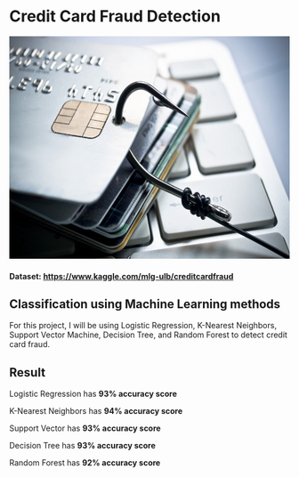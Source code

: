 # Credit Card Fraud Detection

<img src = "Images/intro.jpeg" width = "620" height = "400">

#### Dataset: https://www.kaggle.com/mlg-ulb/creditcardfraud

## Classification using Machine Learning methods
For this project, I will be using Logistic Regression, K-Nearest Neighbors, Support Vector Machine, Decision Tree, and Random Forest to detect credit card fraud.

## Result

Logistic Regression has **93% accuracy score**

K-Nearest Neighbors has **94% accuracy score**

Support Vector has **93% accuracy score**

Decision Tree has **93% accuracy score**

Random Forest has **92% accuracy score**

